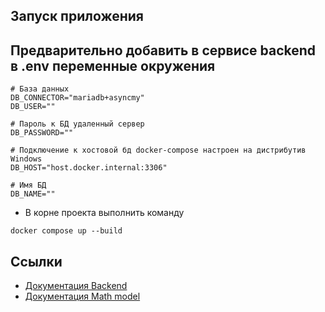 ## Запуск приложения

## Предварительно добавить в сервисе backend в .env переменные окружения
```
# База данных
DB_CONNECTOR="mariadb+asyncmy"
DB_USER=""

# Пароль к БД удаленный сервер
DB_PASSWORD=""

# Подключение к хостовой бд docker-compose настроен на дистрибутив Windows 
DB_HOST="host.docker.internal:3306"

# Имя БД
DB_NAME=""

```

* В корне проекта выполнить команду
```
docker compose up --build
```

## Ссылки

* [Документация Backend](http://localhost/api/docs)
* [Документация Math model](http://localhost/math/docs)
